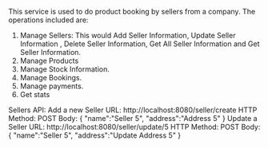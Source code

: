 This service is used to do product booking by sellers from a company. The operations included are:
1. Manage Sellers: This would Add Seller Information, Update Seller Information , Delete Seller Information, Get All Seller Information and Get Seller Information.
2. Manage Products
3. Manage Stock Information.
4. Manage Bookings.
5. Manage payments.
6. Get stats 

Sellers API:
Add a new Seller
      URL: http://localhost:8080/seller/create
      HTTP Method: POST
      Body:
      {
        "name":"Seller 5",
        "address":"Address 5"
      }
Update a Seller
      URL: http://localhost:8080/seller/update/5
      HTTP Method: POST
      Body:
      {
        "name":"Seller 5",
        "address":"Update Address 5"
      }
